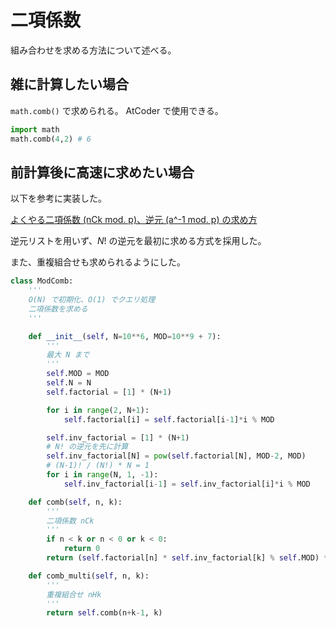 # 二項係数

組み合わせを求める方法について述べる。

## 雑に計算したい場合

`math.comb()` で求められる。 
AtCoder で使用できる。

```python
import math
math.comb(4,2) # 6
```

## 前計算後に高速に求めたい場合

以下を参考に実装した。

[よくやる二項係数 (nCk mod. p)、逆元 (a^-1 mod. p) の求め方](https://drken1215.hatenablog.com/entry/2018/06/08/210000)

逆元リストを用いず、$N!$ の逆元を最初に求める方式を採用した。

また、重複組合せも求められるようにした。

```python
class ModComb:
    '''
    O(N) で初期化、O(1) でクエリ処理
    二項係数を求める
    '''

    def __init__(self, N=10**6, MOD=10**9 + 7):
        '''
        最大 N まで
        '''
        self.MOD = MOD
        self.N = N
        self.factorial = [1] * (N+1)

        for i in range(2, N+1):
            self.factorial[i] = self.factorial[i-1]*i % MOD

        self.inv_factorial = [1] * (N+1)
        # N! の逆元を先に計算
        self.inv_factorial[N] = pow(self.factorial[N], MOD-2, MOD)
        # (N-1)! / (N!) * N = 1
        for i in range(N, 1, -1):
            self.inv_factorial[i-1] = self.inv_factorial[i]*i % MOD

    def comb(self, n, k):
        '''
        二項係数 nCk
        '''
        if n < k or n < 0 or k < 0:
            return 0
        return (self.factorial[n] * self.inv_factorial[k] % self.MOD) * self.inv_factorial[n-k] % self.MOD

    def comb_multi(self, n, k):
        '''
        重複組合せ nHk
        '''
        return self.comb(n+k-1, k)
```